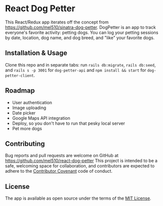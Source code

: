 # React Dog Petter
This React/Redux app iterates off the concept from https://github.com/mel510/sinatra-dog-petter. DogPetter is an app to track everyone's favorite activity: petting dogs. You can log your petting sessions by date, location, dog name, and dog breed, and "like" your favorite dogs.

## Installation & Usage

Clone this repo and in separate tabs: run `rails db:migrate`, `rails db:seed`, and `rails s -p 3001` for `dog-petter-api` and `npm install && start` for `dog-petter-client`.

## Roadmap
* User authentication
* Image uploading
* Date picker
* Google Maps API integration
* Deploy, so you don't have to run that pesky local server
* Pet more dogs

## Contributing

Bug reports and pull requests are welcome on GitHub at https://github.com/mel510/react-dog-petter This project is intended to be a safe, welcoming space for collaboration, and contributors are expected to adhere to the [Contributor Covenant](http://contributor-covenant.org) code of conduct.


## License

The app is available as open source under the terms of the [MIT License](http://opensource.org/licenses/MIT).
